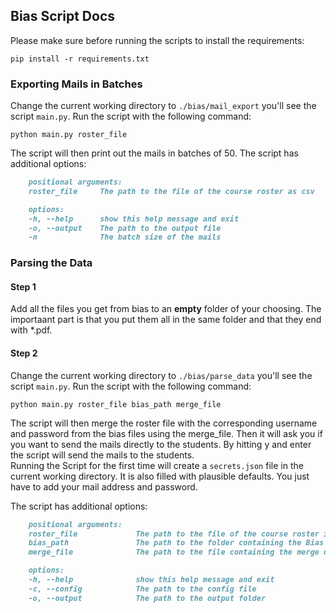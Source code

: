 ## Bias Script Docs

Please make sure before running the scripts to install the requirements:

    pip install -r requirements.txt

### Exporting Mails in Batches

Change the current working directory to `./bias/mail_export` you'll see the script `main.py`. Run the script with the following command:

    python main.py roster_file

The script will then print out the mails in batches of 50. The script has additional options:

```md
    positional arguments:
    roster_file     The path to the file of the course roster as csv

    options:
    -h, --help      show this help message and exit
    -o, --output    The path to the output file
    -n              The batch size of the mails
```

### Parsing the Data

#### Step 1

Add all the files you get from bias to an **empty** folder of your choosing. The importaant part is that you put them all in the same folder and that they end with *.pdf.

#### Step 2

Change the current working directory to `./bias/parse_data` you'll see the script `main.py`. Run the script with the following command:

    python main.py roster_file bias_path merge_file

The script will then merge the roster file with the corresponding username and password from the bias files using the merge_file. Then it will ask you if you want to send the mails directly to the students. By hitting y and enter the script will send the mails to the students.  
Running the Script for the first time will create a `secrets.json` file in the current working directory. It is also filled with plausible defaults. You just have to add your mail address and password.

The script has additional options:

```md
    positional arguments:
    roster_file             The path to the file of the course roster in csv
    bias_path               The path to the folder containing the Bias PDFs
    merge_file              The path to the file containing the merge data

    options:
    -h, --help              show this help message and exit
    -c, --config            The path to the config file
    -o, --output            The path to the output folder
```
